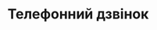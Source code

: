 ---
layout: archive_film
permalink: ua/archive/2021/short/phone-call

title: Телефонний дзвінок
director: Nicolo' Malaspina
country: Італія
description: У кімнаті мотелю молода жінка записує голосове повідомлення, адресоване її коханій. Тим часом вона згадує деякі моменти їхньої історії.
category: short
image_folder: images/films/archive/2021/short/phone-call
is_winner: false
submission_year: 2021
lang: ua
---